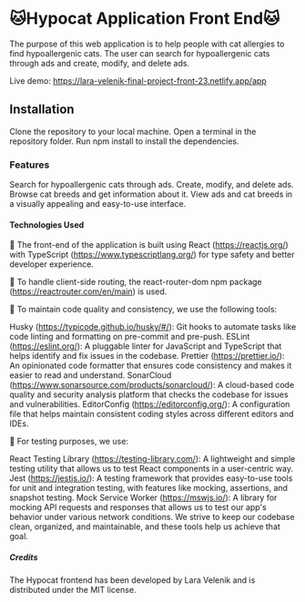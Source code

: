 # 🐱Hypocat Application Front End🐱

The purpose of this web application is to help people with cat allergies to find hypoallergenic cats. The user can search for hypoallergenic cats through ads and create, modify, and delete ads.

Live demo: https://lara-velenik-final-project-front-23.netlify.app/app

## Installation

Clone the repository to your local machine.
Open a terminal in the repository folder.
Run npm install to install the dependencies.

### Features

Search for hypoallergenic cats through ads.
Create, modify, and delete ads.
Browse cat breeds and get information about it.
View ads and cat breeds in a visually appealing and easy-to-use interface.

#### Technologies Used

🔸 The front-end of the application is built using React (https://reactjs.org/) with TypeScript (https://www.typescriptlang.org/) for type safety and better developer experience.

🔸 To handle client-side routing, the react-router-dom npm package (https://reactrouter.com/en/main) is used.

🔸 To maintain code quality and consistency, we use the following tools:

Husky (https://typicode.github.io/husky/#/): Git hooks to automate tasks like code linting and formatting on pre-commit and pre-push.
ESLint (https://eslint.org/): A pluggable linter for JavaScript and TypeScript that helps identify and fix issues in the codebase.
Prettier (https://prettier.io/): An opinionated code formatter that ensures code consistency and makes it easier to read and understand.
SonarCloud (https://www.sonarsource.com/products/sonarcloud/): A cloud-based code quality and security analysis platform that checks the codebase for issues and vulnerabilities.
EditorConfig (https://editorconfig.org/): A configuration file that helps maintain consistent coding styles across different editors and IDEs.

🔸 For testing purposes, we use:

React Testing Library (https://testing-library.com/): A lightweight and simple testing utility that allows us to test React components in a user-centric way.
Jest (https://jestjs.io/): A testing framework that provides easy-to-use tools for unit and integration testing, with features like mocking, assertions, and snapshot testing.
Mock Service Worker (https://mswjs.io/): A library for mocking API requests and responses that allows us to test our app's behavior under various network conditions.
We strive to keep our codebase clean, organized, and maintainable, and these tools help us achieve that goal.

##### Credits

The Hypocat frontend has been developed by Lara Velenik and is distributed under the MIT license.

